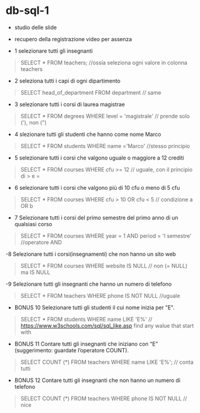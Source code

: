 # db-sql-1

- studio delle slide
- recupero della registrazione video per assenza

- 1 selezionare tutti gli insegnanti
> SELECT * FROM teachers; //ossia seleziona ogni valore in colonna teachers

- 2 seleziona tutti i capi di ogni dipartimento
> SELECT head_of_department FROM department // same

- 3 selezionare tutti i corsi di laurea magistrae
> SELECT * FROM degrees WHERE level = 'magistrale'  // prende solo ('), non (")

- 4 slezionare tutti gli studenti che hanno come nome Marco
> SELECT * FROM students WHERE name ='Marco' //stesso principio

- 5 selezionare tutti i corsi che valgono uguale o maggiore a 12 crediti
> SELECT * FROM courses WHERE cfu >= 12 // uguale, con il principio di > e =

- 6 selezionare tutti i corsi che valgono più di 10 cfu o meno di 5 cfu
> SELECT * FROM courses WHERE cfu > 10 OR cfu < 5 // condizione a OR b

- 7 Selezionare tutti i corsi del primo semestre del primo anno di un qualsiasi corso
> SELECT * FROM courses WHERE year = 1 AND period = 'I semestre'  //operatore AND

-8 Selezionare tutti i corsi(insegnamenti)  che non hanno un sito web 
> SELECT * FROM courses WHERE website IS NULL // non (= NULL) ma IS NULL

-9 Selezionare tutti gli insegnanti che hanno un numero di telefono
> SELECT * FROM teachers WHERE phone IS NOT NULL  //uguale

- BONUS 10 Selezionare tutti gli studenti il cui nome inizia per "E". 
> SELECT * FROM students WHERE name LIKE 'E%'  // https://www.w3schools.com/sql/sql_like.asp find any walue that start with 

- BONUS 11 Contare tutti gli insegnanti che iniziano con “E” (suggerimento: guardate l’operatore COUNT). 
> SELECT COUNT (*) FROM teachers WHERE name LIKE 'E%'; // conta tutti

- BONUS 12 Contare tutti gli insegnanti che non hanno un numero di telefono
> SELECT COUNT (*) FROM teachers WHERE phone IS NOT NULL  // nice
